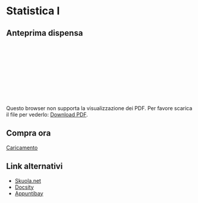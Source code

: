 # Statistica I
## Anteprima dispensa

<object data="/anteprime/anteprima_dispensa_statistica_i.pdf" type="application/pdf" width="700px" height="700px">
    <embed src="/anteprime/anteprima_dispensa_statistica_i.pdf">
        <p>Questo browser non supporta la visualizzazione dei PDF. Per favore scarica il file per vederlo: <a href="/anteprime/anteprima_dispensa_statistica_i.pdf">Download PDF</a>.</p>
    </embed>
</object>

## Compra ora
<script src="https://gumroad.com/js/gumroad-embed.js"></script>
<div class="gumroad-product-embed" data-gumroad-product-id="statistica"><a href="https://gumroad.com/l/statistica">Caricamento</a></div>

## Link alternativi
- <a href="http://bit.ly/formulario_statistica" target="_blank" rel="noopener">Skuola.net</a>
- <a href="http://bit.ly/stat1_docsity" target="_blank" rel="noopener">Docsity</a>
- <a href="http://bit.ly/stat1_appuntibay" target="_blank" rel="noopener">Appuntibay</a>
